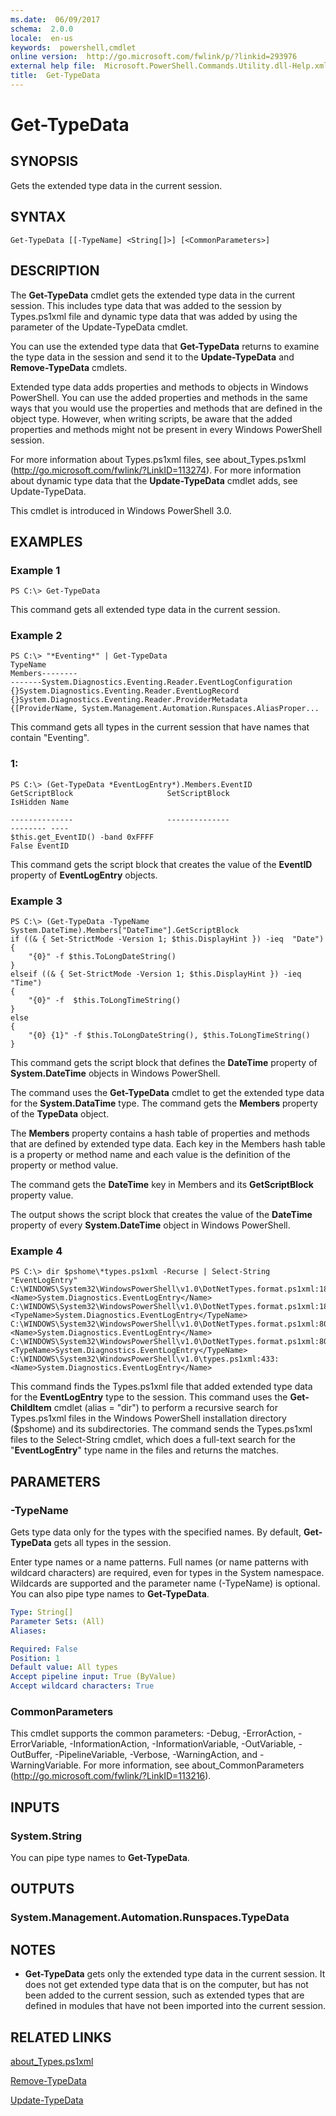 ```yaml
---
ms.date:  06/09/2017
schema:  2.0.0
locale:  en-us
keywords:  powershell,cmdlet
online version:  http://go.microsoft.com/fwlink/p/?linkid=293976
external help file:  Microsoft.PowerShell.Commands.Utility.dll-Help.xml
title:  Get-TypeData
---
```


# Get-TypeData

## SYNOPSIS
Gets the extended type data in the current session.

## SYNTAX

```
Get-TypeData [[-TypeName] <String[]>] [<CommonParameters>]
```

## DESCRIPTION
The **Get-TypeData** cmdlet gets the extended type data in the current session.
This includes type data that was added to the session by Types.ps1xml file and dynamic type data that was added by using the parameter of the Update-TypeData cmdlet.

You can use the extended type data that **Get-TypeData** returns to examine the type data in the session and send it to the **Update-TypeData** and **Remove-TypeData** cmdlets.

Extended type data adds properties and methods to objects in Windows PowerShell.
You can use the added properties and methods in the same ways that you would use the properties and methods that are defined in the object type.
However, when writing scripts, be aware that the added properties and methods might not be present in every Windows PowerShell session.

For more information about Types.ps1xml files, see about_Types.ps1xml (http://go.microsoft.com/fwlink/?LinkID=113274).
For more information about dynamic type data that the **Update-TypeData** cmdlet adds, see Update-TypeData.

This cmdlet is introduced in Windows PowerShell 3.0.

## EXAMPLES

### Example 1
```
PS C:\> Get-TypeData
```

This command gets all extended type data in the current session.

### Example 2
```
PS C:\> "*Eventing*" | Get-TypeData
TypeName                                                              Members--------                                                              -------System.Diagnostics.Eventing.Reader.EventLogConfiguration              {}System.Diagnostics.Eventing.Reader.EventLogRecord                    {}System.Diagnostics.Eventing.Reader.ProviderMetadata                   {[ProviderName, System.Management.Automation.Runspaces.AliasProper...
```

This command gets all types in the current session that have names that contain "Eventing".

### 1:
```
PS C:\> (Get-TypeData *EventLogEntry*).Members.EventID
GetScriptBlock                     SetScriptBlock                                               IsHidden Name

--------------                     --------------                                               -------- ----
$this.get_EventID() -band 0xFFFF                                                                   False EventID
```

This command gets the script block that creates the value of the **EventID** property of **EventLogEntry** objects.

### Example 3
```
PS C:\> (Get-TypeData -TypeName System.DateTime).Members["DateTime"].GetScriptBlock
if ((& { Set-StrictMode -Version 1; $this.DisplayHint }) -ieq  "Date")
{
    "{0}" -f $this.ToLongDateString()
}
elseif ((& { Set-StrictMode -Version 1; $this.DisplayHint }) -ieq "Time")
{
    "{0}" -f  $this.ToLongTimeString()
}
else
{
    "{0} {1}" -f $this.ToLongDateString(), $this.ToLongTimeString()
}
```

This command gets the script block that defines the **DateTime** property of **System.DateTime** objects in Windows PowerShell.

The command uses the **Get-TypeData** cmdlet to get the extended type data for the **System.DataTime** type.
The command gets the **Members** property of the **TypeData** object.

The **Members** property contains  a hash table of properties and methods that are defined by extended type data.
Each key in the Members hash table is a property or method name and each value is the definition of the property or method value.

The command gets the **DateTime** key in Members and its **GetScriptBlock** property value.

The output shows the script block that creates the value of the **DateTime** property of every **System.DateTime** object in Windows PowerShell.

### Example 4
```
PS C:\> dir $pshome\*types.ps1xml -Recurse | Select-String "EventLogEntry"
C:\WINDOWS\System32\WindowsPowerShell\v1.0\DotNetTypes.format.ps1xml:180:
<Name>System.Diagnostics.EventLogEntry</Name>
C:\WINDOWS\System32\WindowsPowerShell\v1.0\DotNetTypes.format.ps1xml:182:
<TypeName>System.Diagnostics.EventLogEntry</TypeName>
C:\WINDOWS\System32\WindowsPowerShell\v1.0\DotNetTypes.format.ps1xml:801:
<Name>System.Diagnostics.EventLogEntry</Name>
C:\WINDOWS\System32\WindowsPowerShell\v1.0\DotNetTypes.format.ps1xml:803:
<TypeName>System.Diagnostics.EventLogEntry</TypeName>
C:\WINDOWS\System32\WindowsPowerShell\v1.0\types.ps1xml:433:
<Name>System.Diagnostics.EventLogEntry</Name>
```

This command finds the Types.ps1xml file that added extended type data for the **EventLogEntry** type to the session.
This command uses the **Get-ChildItem** cmdlet (alias = "dir") to perform a recursive search for Types.ps1xml files in the Windows PowerShell installation directory ($pshome) and its subdirectories.
The command sends the Types.ps1xml files to the Select-String cmdlet, which does a full-text search for the "**EventLogEntry**" type name in the files and returns the matches.

## PARAMETERS

### -TypeName
Gets type data only for the types with the specified names.
By default, **Get-TypeData** gets all types in the session.

Enter type names or a name patterns.
Full names (or name patterns with wildcard characters) are required, even for types in the System namespace.
Wildcards are supported and the parameter name (-TypeName) is optional.
You can also pipe type names to **Get-TypeData**.

```yaml
Type: String[]
Parameter Sets: (All)
Aliases:

Required: False
Position: 1
Default value: All types
Accept pipeline input: True (ByValue)
Accept wildcard characters: True
```

### CommonParameters
This cmdlet supports the common parameters: -Debug, -ErrorAction, -ErrorVariable, -InformationAction, -InformationVariable, -OutVariable, -OutBuffer, -PipelineVariable, -Verbose, -WarningAction, and -WarningVariable. For more information, see about_CommonParameters (http://go.microsoft.com/fwlink/?LinkID=113216).

## INPUTS

### System.String
You can pipe type names to **Get-TypeData**.

## OUTPUTS

### System.Management.Automation.Runspaces.TypeData

## NOTES
* **Get-TypeData** gets only the extended type data in the current session. It does not get extended type data that is on the computer, but has not been added to the current session, such as extended types that are defined in modules that have not been imported into the current session.

## RELATED LINKS

[about_Types.ps1xml](../Microsoft.PowerShell.Core/About/about_Types.ps1xml.md)

[Remove-TypeData](Remove-TypeData.md)

[Update-TypeData](Update-TypeData.md)